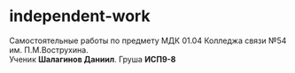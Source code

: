 # independent-work

Самостоятельные работы по предмету МДК 01.04 Колледжа связи №54 им. П.М.Вострухина.  
Ученик **Шалагинов Даниил**. Груша **ИСП9-8**
